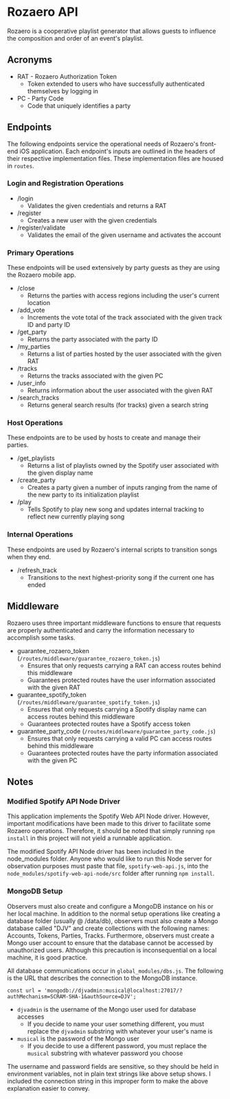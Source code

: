 # Rozaero API
Rozaero is a cooperative playlist generator that allows guests to influence the composition and order of an event's playlist.

## Acronyms

* RAT - Rozaero Authorization Token
    * Token extended to users who have successfully authenticated themselves by logging in
* PC - Party Code
    * Code that uniquely identifies a party

## Endpoints

The following endpoints service the operational needs of Rozaero's front-end iOS application. Each endpoint's inputs
are outlined in the headers of their respective implementation files. These implementation files are housed in `routes`.

### Login and Registration Operations

* /login
    * Validates the given credentials and returns a RAT
* /register
    * Creates a new user with the given credentials
* /register/validate
    * Validates the email of the given username and activates the account

### Primary Operations
These endpoints will be used extensively by party guests as they are using the Rozaero mobile app.

* /close
    * Returns the parties with access regions including the user's current location
* /add_vote
    * Increments the vote total of the track associated with the given track ID and party ID
* /get_party
    * Returns the party associated with the party ID
* /my_parties
    * Returns a list of parties hosted by the user associated with the given RAT
* /tracks
    * Returns the tracks associated with the given PC
* /user_info
    * Returns information about the user associated with the given RAT
* /search_tracks
    * Returns general search results (for tracks) given a search string
    
### Host Operations
These endpoints are to be used by hosts to create and manage their parties.

* /get_playlists
    * Returns a list of playlists owned by the Spotify user associated with the given display name
* /create_party
    * Creates a party given a number of inputs ranging from the name of the new party to its initialization playlist
* /play
    * Tells Spotify to play new song and updates internal tracking to reflect new currently playing song

### Internal Operations
These endpoints are used by Rozaero's internal scripts to transition songs when they end.

* /refresh_track
    * Transitions to the next highest-priority song if the current one has ended
    
## Middleware

Rozaero uses three important middleware functions to ensure that requests are properly authenticated and carry the information
necessary to accomplish some tasks.

* guarantee_rozaero_token (`/routes/middleware/guarantee_rozaero_token.js`)
    * Ensures that only requests carrying a RAT can access routes behind this middleware
    * Guarantees protected routes have the user information associated with the given RAT
* guarantee_spotify_token (`/routes/middleware/guarantee_spotify_token.js`)
    * Ensures that only requests carrying a Spotify display name can access routes behind this middleware
    * Guarantees protected routes have a Spotify access token
* guarantee_party_code (`/routes/middleware/guarantee_party_code.js`)
    * Ensures that only requests carrying a valid PC can access routes behind this middleware
    * Guarantees protected routes have the party information associated with the given PC

## Notes

### Modified Spotify API Node Driver

This application implements the Spotify Web API Node driver. However, important modifications have been made to this driver
to facilitate some Rozaero operations. Therefore, it should be noted that simply running `npm install` in this
project will not yield a runnable application. 

The modified Spotify API Node driver has been included in the node_modules folder. Anyone who would like to run this Node server for observation purposes must paste that file, `spotify-web-api.js`, into the `node_modules/spotify-web-api-node/src` folder after running `npm install`.

### MongoDB Setup

Observers must also create and configure a MongoDB instance on his or her local machine. In addition to the normal setup
operations like creating a database folder (usually @ /data/db), observers must also create a Mongo database called "DJV" and
create collections with the following names: Accounts, Tokens, Parties, Tracks. Furthermore, observers must create
a Mongo user account to ensure that the database cannot be accessed by unauthorized users. Although this precaution is inconsequential on a local machine, it is good practice.

All database communications occur in `global_modules/dbs.js`. The following is the URL that describes the connection to the MongoDB instance.

`const url = 'mongodb://djvadmin:musical@localhost:27017/?authMechanism=SCRAM-SHA-1&authSource=DJV';`

* `djvadmin` is the username of the Mongo user used for database accesses
    * If you decide to name your user something different, you must replace the `djvadmin` substring with whatever your user's name is
* `musical` is the password of the Mongo user
    * If you decide to use a different password, you must replace the `musical` substring with whatever password you choose
    
The username and password fields are sensitive, so they should be held in environment variables, not in plain text strings like above setup shows. I included the connection string in this improper form to make the above explanation easier to convey.
